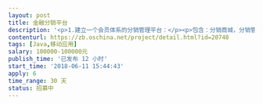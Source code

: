 ```yaml
---                
layout: post       
title: 金融分销平台           
description: '<p>1.建立一个会员体系的分销管理平台：</p><p>包含：分销商城，分销管理工具，砍价分享，会员营销（社交类营销项目）</p>'     
contenturl: https://zb.oschina.net/project/detail.html?id=20748      
tags: [Java,移动应用]            
salary: 100000-100000元          
publish_time: '已发布 12 小时'         
start_time: '2018-06-11 15:44:43'           
apply: 6                   
time_range: 30 天              
status: 招募中                  
---                 
```

